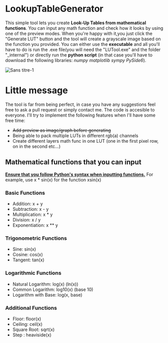 # LookupTableGenerator
 
This simple tool lets you create **Look-Up Tables from mathematical functions**. You can input any math function and check how it looks by using one of the preview modes. When you're happy with it,you just click the "Generate LUT" button and the tool will create a grayscale image based on the function you provided. You can either use the **executable** and all you'll have to do is run the .exe file(you will need the "LUTool.exe" and the folder "_internal") or directly run the **python script** (in that case you'll have to download the following libraries: *numpy matplotlib sympy PySide6*).

![Sans titre-1](https://github.com/user-attachments/assets/94c8c17b-90f1-4305-ae4c-090d28092144)

# Little message
The tool is far from being perfect, in case you have any suggestions feel free to ask a pull request or simply contact me. The code is accesible to everyone. I'll try to implement the following features when I'll have some free time:
- <del>Add preview as image/graph before generating </del>
- Being able to pack multiple LUTs in different rgb(a) channels
- Create different layers math func in one LUT (one in the first pixel row, on in the second etc...)


## Mathematical functions that you can input
<ins>**Ensure that you follow Python's syntax when inputting functions.</ins>** For example, use x * sin(x) for the function xsin(x)
### Basic Functions
- Addition: x + y
- Subtraction: x - y
- Multiplication: x * y
- Division: x / y
- Exponentiation: x ** y
### Trigonometric Functions
- Sine: sin(x)
- Cosine: cos(x)
- Tangent: tan(x)
### Logarithmic Functions
- Natural Logarithm: log(x) (ln(x))
- Common Logarithm: log10(x) (base 10)
- Logarithm with Base: log(x, base)
### Additional Functions
- Floor: floor(x)
- Ceiling: ceil(x)
- Square Root: sqrt(x)
- Step : heaviside(x)

